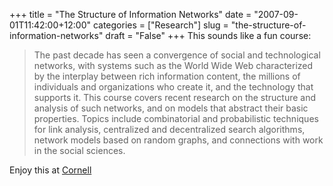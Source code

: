+++
title = "The Structure of Information Networks"
date = "2007-09-01T11:42:00+12:00"
categories = ["Research"]
slug = "the-structure-of-information-networks"
draft = "False"
+++
This sounds like a fun course:

> The past decade has seen a convergence of social and
technological networks, with systems such as the World Wide Web
characterized by the interplay between rich information content,
the millions of individuals and organizations who create it, and
the technology that supports it. This course covers recent research
on the structure and analysis of such networks, and on models that
abstract their basic properties. Topics include combinatorial and
probabilistic techniques for link analysis, centralized and
decentralized search algorithms, network models based on random
graphs, and connections with work in the social sciences.

Enjoy this at [Cornell](http://www.cs.cornell.edu/Courses/cs685/2007fa/)

